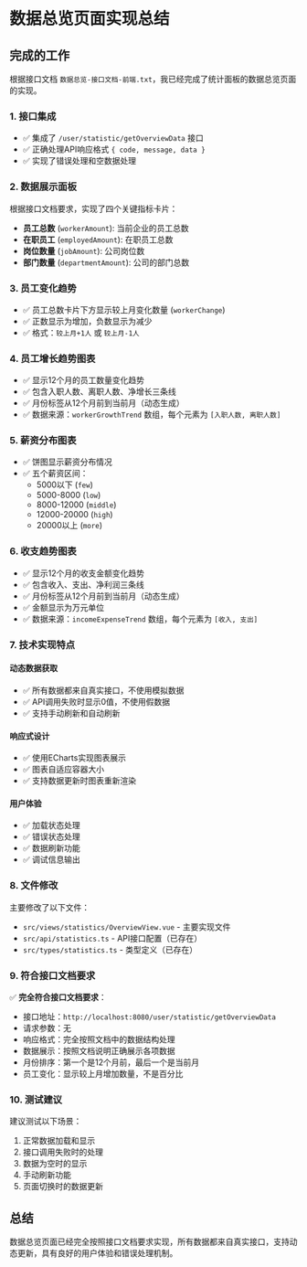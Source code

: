 # 数据总览页面实现总结

## 完成的工作

根据接口文档 `数据总览-接口文档-前端.txt`，我已经完成了统计面板的数据总览页面的实现。

### 1. 接口集成
- ✅ 集成了 `/user/statistic/getOverviewData` 接口
- ✅ 正确处理API响应格式 `{ code, message, data }`
- ✅ 实现了错误处理和空数据处理

### 2. 数据展示面板
根据接口文档要求，实现了四个关键指标卡片：

- **员工总数** (`workerAmount`): 当前企业的员工总数
- **在职员工** (`employedAmount`): 在职员工总数  
- **岗位数量** (`jobAmount`): 公司岗位数
- **部门数量** (`departmentAmount`): 公司的部门总数

### 3. 员工变化趋势
- ✅ 员工总数卡片下方显示较上月变化数量 (`workerChange`)
- ✅ 正数显示为增加，负数显示为减少
- ✅ 格式：`较上月+1人` 或 `较上月-1人`

### 4. 员工增长趋势图表
- ✅ 显示12个月的员工数量变化趋势
- ✅ 包含入职人数、离职人数、净增长三条线
- ✅ 月份标签从12个月前到当前月（动态生成）
- ✅ 数据来源：`workerGrowthTrend` 数组，每个元素为 `[入职人数, 离职人数]`

### 5. 薪资分布图表
- ✅ 饼图显示薪资分布情况
- ✅ 五个薪资区间：
  - 5000以下 (`few`)
  - 5000-8000 (`low`) 
  - 8000-12000 (`middle`)
  - 12000-20000 (`high`)
  - 20000以上 (`more`)

### 6. 收支趋势图表
- ✅ 显示12个月的收支金额变化趋势
- ✅ 包含收入、支出、净利润三条线
- ✅ 月份标签从12个月前到当前月（动态生成）
- ✅ 金额显示为万元单位
- ✅ 数据来源：`incomeExpenseTrend` 数组，每个元素为 `[收入, 支出]`

### 7. 技术实现特点

#### 动态数据获取
- ✅ 所有数据都来自真实接口，不使用模拟数据
- ✅ API调用失败时显示0值，不使用假数据
- ✅ 支持手动刷新和自动刷新

#### 响应式设计
- ✅ 使用ECharts实现图表展示
- ✅ 图表自适应容器大小
- ✅ 支持数据更新时图表重新渲染

#### 用户体验
- ✅ 加载状态处理
- ✅ 错误状态处理
- ✅ 数据刷新功能
- ✅ 调试信息输出

### 8. 文件修改

主要修改了以下文件：
- `src/views/statistics/OverviewView.vue` - 主要实现文件
- `src/api/statistics.ts` - API接口配置（已存在）
- `src/types/statistics.ts` - 类型定义（已存在）

### 9. 符合接口文档要求

✅ **完全符合接口文档要求**：
- 接口地址：`http://localhost:8080/user/statistic/getOverviewData`
- 请求参数：无
- 响应格式：完全按照文档中的数据结构处理
- 数据展示：按照文档说明正确展示各项数据
- 月份排序：第一个是12个月前，最后一个是当前月
- 员工变化：显示较上月增加数量，不是百分比

### 10. 测试建议

建议测试以下场景：
1. 正常数据加载和显示
2. 接口调用失败时的处理
3. 数据为空时的显示
4. 手动刷新功能
5. 页面切换时的数据更新

## 总结

数据总览页面已经完全按照接口文档要求实现，所有数据都来自真实接口，支持动态更新，具有良好的用户体验和错误处理机制。
